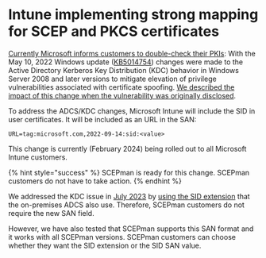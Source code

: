 # Intune implementing strong mapping for SCEP and PKCS certificates

[Currently Microsoft informs customers to double-check their PKIs](https://techcommunity.microsoft.com/t5/intune-customer-success/support-tip-implementing-strong-mapping-in-microsoft-intune/ba-p/4053376): With the May 10, 2022 Windows update ([KB5014754](https://support.microsoft.com/topic/kb5014754-certificate-based-authentication-changes-on-windows-domain-controllers-ad2c23b0-15d8-4340-a468-4d4f3b188f16)) changes were made to the Active Directory Kerberos Key Distribution (KDC) behavior in Windows Server 2008 and later versions to mitigate elevation of privilege vulnerabilities associated with certificate spoofing. [We described the impact of this change when the vulnerability was originally disclosed](../troubleshooting/certifried.md).

To address the ADCS/KDC changes, Microsoft Intune will include the SID in user certificates. It will be included as an URL in the SAN:

```
URL=tag:microsoft.com,2022-09-14:sid:<value>
```

This change is currently (February 2024) being rolled out to all Microsoft Intune customers.

{% hint style="success" %}
SCEPman is ready for this change. SCEPman customers do not have to take action.
{% endhint %}

We addressed the KDC issue in [July 2023](../../changelog.md#scepman-2.5.892) by [using the SID extension](../../advanced-configuration/application-settings/certificates.md#appconfig-addsidextension) that the on-premises ADCS also use. Therefore, SCEPman customers do not require the new SAN field.

However, we have also tested that SCEPman supports this SAN format and it works with all SCEPman versions. SCEPman customers can choose whether they want the SID extension or the SID SAN value.
